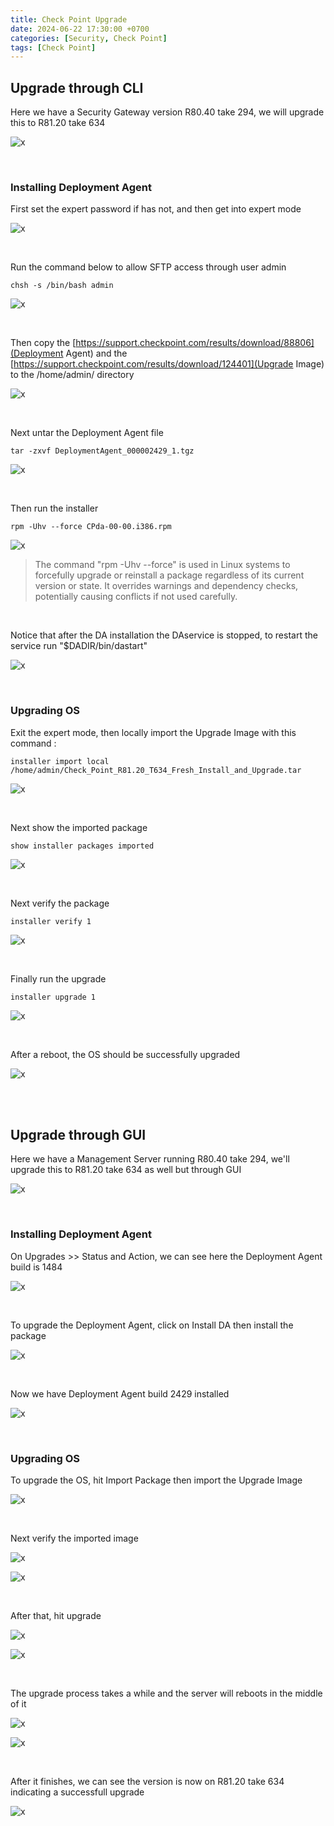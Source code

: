 ```yaml
---
title: Check Point Upgrade
date: 2024-06-22 17:30:00 +0700
categories: [Security, Check Point]
tags: [Check Point]
---
```



## Upgrade through CLI

Here we have a Security Gateway version R80.40 take 294, we will upgrade this to R81.20 take 634

![x](/static/2024-06-22-checkpoint-upgrade/01.png)

<br>

### Installing Deployment Agent

First set the expert password if has not, and then get into expert mode

![x](/static/2024-06-22-checkpoint-upgrade/02.png)

<br>

Run the command below to allow SFTP access through user admin

```shell
chsh -s /bin/bash admin
```

![x](/static/2024-06-22-checkpoint-upgrade/03.png)

<br>

Then copy the [https://support.checkpoint.com/results/download/88806](Deployment Agent) and the [https://support.checkpoint.com/results/download/124401](Upgrade Image) to the /home/admin/ directory

![x](/static/2024-06-22-checkpoint-upgrade/04.png)

<br>

Next untar the Deployment Agent file

```shell
tar -zxvf DeploymentAgent_000002429_1.tgz 
```

![x](/static/2024-06-22-checkpoint-upgrade/05.png)

<br>

Then run the installer

```shell
rpm -Uhv --force CPda-00-00.i386.rpm 
```

![x](/static/2024-06-22-checkpoint-upgrade/06.png)

> The command "rpm -Uhv --force" is used in Linux systems to forcefully upgrade or reinstall a package regardless of its current version or state. It overrides warnings and dependency checks, potentially causing conflicts if not used carefully.

<br>

Notice that after the DA installation the DAservice is stopped, to restart the service run "$DADIR/bin/dastart"

![x](/static/2024-06-22-checkpoint-upgrade/07.png)

<br>

### Upgrading OS

Exit the expert mode, then locally import the Upgrade Image with this command :

```shell
installer import local /home/admin/Check_Point_R81.20_T634_Fresh_Install_and_Upgrade.tar
```

![x](/static/2024-06-22-checkpoint-upgrade/08.png)

<br>

Next show the imported package

```shell
show installer packages imported 
```

![x](/static/2024-06-22-checkpoint-upgrade/09.png)

<br>

Next verify the package

```shell
installer verify 1
```

![x](/static/2024-06-22-checkpoint-upgrade/10.png)

<br>

Finally run the upgrade

```shell
installer upgrade 1
```

![x](/static/2024-06-22-checkpoint-upgrade/11.png)

<br>

After a reboot, the OS should be successfully upgraded

![x](/static/2024-06-22-checkpoint-upgrade/12.png)

<br>
<br>

## Upgrade through GUI

Here we have a Management Server running R80.40 take 294, we'll upgrade this to R81.20 take 634 as well but through GUI

![x](/static/2024-06-22-checkpoint-upgrade/13.png)

<br>

### Installing Deployment Agent

On Upgrades >> Status and Action, we can see here the Deployment Agent build is 1484

![x](/static/2024-06-22-checkpoint-upgrade/14.png)

<br>

To upgrade the Deployment Agent, click on Install DA then install the package

![x](/static/2024-06-22-checkpoint-upgrade/15.png)

<br>

Now we have Deployment Agent build 2429 installed

![x](/static/2024-06-22-checkpoint-upgrade/16.png)

<br>

### Upgrading OS

To upgrade the OS, hit Import Package then import the Upgrade Image

![x](/static/2024-06-22-checkpoint-upgrade/17.png)

<br>

Next verify the imported image

![x](/static/2024-06-22-checkpoint-upgrade/18.png)

![x](/static/2024-06-22-checkpoint-upgrade/19.png)

<br>

After that, hit upgrade

![x](/static/2024-06-22-checkpoint-upgrade/20.png)

![x](/static/2024-06-22-checkpoint-upgrade/21.png)

<br>

The upgrade process takes a while and the server will reboots in the middle of it

![x](/static/2024-06-22-checkpoint-upgrade/22.png)

![x](/static/2024-06-22-checkpoint-upgrade/23.png)

<br>

After it finishes, we can see the version is now on R81.20 take 634 indicating a successfull upgrade

![x](/static/2024-06-22-checkpoint-upgrade/24.png)

<br>













































